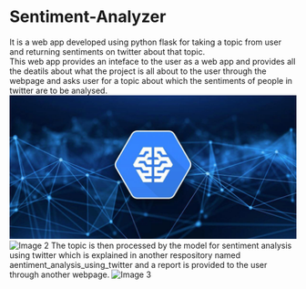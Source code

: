 # Sentiment-Analyzer
It is a web app developed using python flask for taking a topic from user and returning sentiments on twitter about that topic.  
This web app provides an inteface to the user as a web app and provides all the deatils about what the project is all about to the user through the webpage and asks user for a topic about which the sentiments of people in twitter are to be analysed.
![Image 1](static/images/im1.jpg)
![Image 2](static/images/Screenshot(9).png)
The topic is then processed by the model for sentiment analysis using twitter which is explained in another respository named aentiment_analysis_using_twitter and a report is provided to the user through another webpage.
![Image 3](static/images/Screenshot(10).png)
